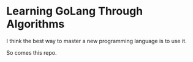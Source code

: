 # Learning GoLang Through Algorithms

I think the best way to master a new programming language is to use it.

So comes this repo.